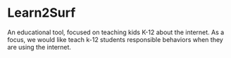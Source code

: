 # Learn2Surf
An educational tool, focused on teaching kids K-12 about the internet. As a focus, we would like teach k-12 students responsible behaviors  when they are using the internet. 
